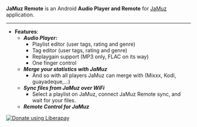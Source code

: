 **JaMuz Remote** is an Android **Audio Player and Remote** for [JaMuz](https://github.com/phramusca/JaMuz) application.
_________________________________________________________________________________
* **Features**:
  * ***Audio Player:***
    * Playlist editor (user tags, rating and genre)
    * Tag editor (user tags, rating and genre)
    * Replaygain support (MP3 only, FLAC on its way)
    * One finger control
  * ***Merge your statistics with JaMuz***
    * And so with all players JaMuz can merge with (Mixxx, Kodi, guayadeque,...)
  * ***Sync files from JaMuz over WiFi***
    * Select a playlist on JaMuz, connect JaMuz Remote sync, and wait for your files.
  * ***Remote Control for JaMuz***
  
<a href="https://liberapay.com/phramusca/donate"><img alt="Donate using Liberapay" src="https://liberapay.com/assets/widgets/donate.svg"></a>
